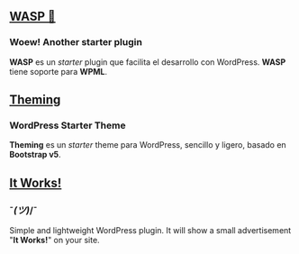 ## [WASP 🐝](https://github.com/themingisprose/wasp)

### Woew! Another starter plugin

**WASP** es un _starter_ plugin que facilita el desarrollo con WordPress.
**WASP** tiene soporte para **WPML**.

## [Theming](https://github.com/themingisprose/theming)

### WordPress Starter Theme

**Theming** es un _starter_ theme para WordPress, sencillo y ligero, basado en **Bootstrap v5**.

## [It Works!](https://github.com/themingisprose/itworks)

### ¯_(ツ)_/¯

Simple and lightweight WordPress plugin. It will show a small advertisement "**It Works!**" on your site.
